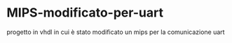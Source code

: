 # MIPS-modificato-per-uart
progetto in vhdl in cui è stato modificato un mips per la comunicazione uart
